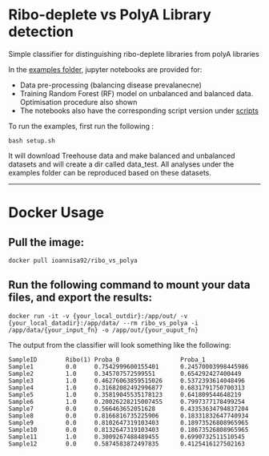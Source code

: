 # Ribo-deplete vs PolyA Library detection

Simple classifier for distinguishing ribo-deplete libraries from polyA libraries

In the [examples folder](https://github.com/ioannisa92/RiboVsPolyA/tree/master/examples), jupyter notebooks are provided for:
  * Data pre-processing (balancing disease prevalanecne)
  * Training Random Forest (RF) model on unbalanced and balanced data. Optimisation procedure also shown
  * The notebooks also have the corresponding script version under [scripts](https://github.com/ioannisa92/RiboVsPolyA/tree/master/scripts)
  

To run the examples, first run the following :
```
bash setup.sh
```
It will download Treehouse data and make balanced and unbalanced datasets and will create a dir called data_test. All analyses under the examples folder can be reproduced based on these datasets.

---

# Docker Usage

## Pull the image:

```
docker pull ioannisa92/ribo_vs_polya
```

## Run the following command to mount your data files, and export the results:

```
docker run -it -v {your_local_outdir}:/app/out/ -v {your_local_datadir}:/app/data/ --rm ribo_vs_polya -i /app/data/{your_input_fn} -o /app/out/{your_ouput_fn}
```
The output from the classifier will look something like the following:
```
SampleID        Ribo(1) Proba_0                 Proba_1
Sample1         0.0     0.7542999600155401      0.24570003998445986
Sample2         1.0     0.345707572599551       0.654292427400449
Sample3         1.0     0.46276063859515026     0.5372393614048496
Sample4         1.0     0.31682082492996877     0.6831791750700313
Sample5         1.0     0.35819045535178123     0.641809544648219
Sample6         1.0     0.20026228215007455     0.7997377178499254
Sample7         0.0     0.566463652051628       0.43353634794837204
Sample8         0.0     0.8166816735225906      0.18331832647740934
Sample9         0.0     0.8102647319103403      0.18973526808965965
Sample10        0.0     0.8132647319103403      0.18673526808965965
Sample11        1.0     0.3009267488489455      0.6990732511510545
Sample12        0.0     0.5874583872497835      0.4125416127502163
```
